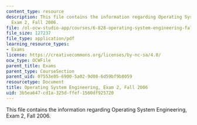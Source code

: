 ```yaml
---
content_type: resource
description: This file contains the information regarding Operating System Engineering,
  Exam 2, Fall 2006.
file: /ol-ocw-studio-app/courses/6-828-operating-system-engineering-fall-2012/3b5ea647cd1a325dffef1560df925720_MIT6_828F12_q06_2_sol.pdf
file_size: 127237
file_type: application/pdf
learning_resource_types:
- Exams
license: https://creativecommons.org/licenses/by-nc-sa/4.0/
ocw_type: OCWFile
parent_title: Exams
parent_type: CourseSection
parent_uid: 07553e05-6900-5a02-9d08-6d59bf9b8059
resourcetype: Document
title: Operating System Engineering, Exam 2, Fall 2006
uid: 3b5ea647-cd1a-325d-ffef-1560df925720
---
```

This file contains the information regarding Operating System Engineering, Exam 2, Fall 2006.